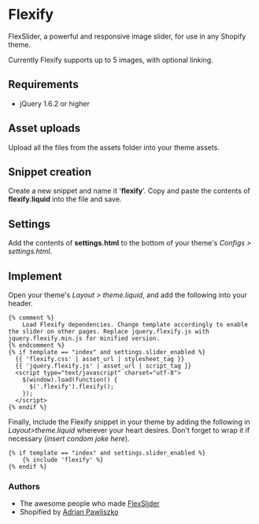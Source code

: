 # Flexify

FlexSlider, a powerful and responsive image slider, for use in any Shopify theme.

Currently Flexify supports up to 5 images, with optional linking.

## Requirements

- jQuery 1.6.2 or higher

## Asset uploads

Upload all the files from the assets folder into your theme assets.

## Snippet creation

Create a new snippet and name it '**flexify**'. Copy and paste the contents of **flexify.liquid** into the file and save.

## Settings

Add the contents of **settings.html** to the bottom of your theme's _Configs > settings.html_.

## Implement

Open your theme's _Layout > theme.liquid_, and add the following into your header.

```liquid
{% comment %}
	Load Flexify dependencies. Change template accordingly to enable the slider on other pages. Replace jquery.flexify.js with jquery.flexify.min.js for minified version. 
{% endcomment %}
{% if template == "index" and settings.slider_enabled %}
  {{ 'flexify.css' | asset_url | stylesheet_tag }}
  {{ 'jquery.flexify.js' | asset_url | script_tag }}
  <script type="text/javascript" charset="utf-8">
    $(window).load(function() {
      $('.flexify').flexify();
    });
  </script>
{% endif %}
```

Finally, include the Flexify snippet in your theme by adding the following in _Layout>theme.liquid_ wherever your heart desires. Don't forget to wrap it if necessary (_insert condom joke here_).

```liquid
{% if template == "index" and settings.slider_enabled %}
	{% include 'flexify' %}
{% endif %}
```

###	Authors

- The awesome people who made [FlexSlider](https://github.com/woothemes/FlexSlider)
- Shopified by [Adrian Pawliszko](http://nairda.ca)
